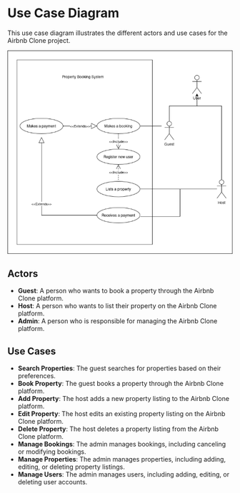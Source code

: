 # Use Case Diagram

This use case diagram illustrates the different actors and use cases for the Airbnb Clone project.

![alt text](use_case_diagram.png)

## Actors

* **Guest**: A person who wants to book a property through the Airbnb Clone platform.
* **Host**: A person who wants to list their property on the Airbnb Clone platform.
* **Admin**: A person who is responsible for managing the Airbnb Clone platform.

## Use Cases

* **Search Properties**: The guest searches for properties based on their preferences.
* **Book Property**: The guest books a property through the Airbnb Clone platform.
* **Add Property**: The host adds a new property listing to the Airbnb Clone platform.
* **Edit Property**: The host edits an existing property listing on the Airbnb Clone platform.
* **Delete Property**: The host deletes a property listing from the Airbnb Clone platform.
* **Manage Bookings**: The admin manages bookings, including canceling or modifying bookings.
* **Manage Properties**: The admin manages properties, including adding, editing, or deleting property listings.
* **Manage Users**: The admin manages users, including adding, editing, or deleting user accounts.